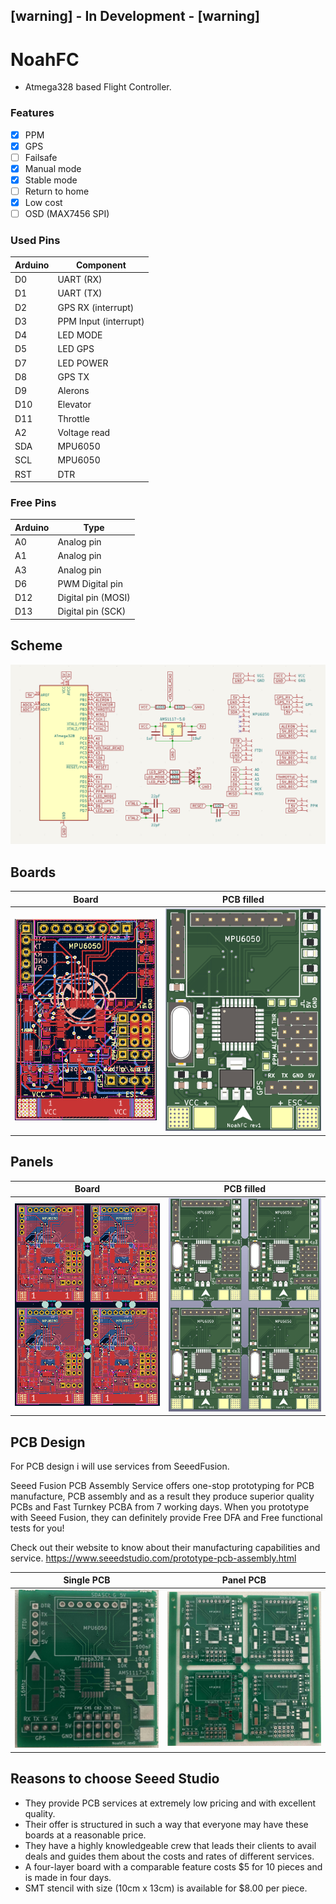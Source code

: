 ## [warning] - In Development - [warning]

# NoahFC
- Atmega328 based Flight Controller.

### Features
- [X] PPM
- [X] GPS
- [ ] Failsafe
- [X] Manual mode
- [X] Stable mode
- [ ] Return to home
- [X] Low cost
- [ ] OSD (MAX7456 SPI)

### Used Pins
Arduino | Component
---------|---------
D0| UART (RX)
D1| UART (TX)
D2| GPS RX (interrupt)
D3| PPM Input (interrupt)
D4| LED MODE
D5| LED GPS
D7| LED POWER
D8| GPS TX
D9| Alerons
D10| Elevator
D11| Throttle
A2| Voltage read
SDA| MPU6050
SCL| MPU6050
RST| DTR

### Free Pins
Arduino | Type
---------|---------
A0| Analog pin
A1| Analog pin
A3| Analog pin
D6| PWM Digital pin
D12| Digital pin (MOSI)
D13| Digital pin (SCK) 

## Scheme
![Scheme](images/scheme.png)

## Boards
Board|PCB filled
---------|---------
![Board](images/board.png)|![View 1](images/pcb.png)

## Panels
Board|PCB filled
---------|---------
![Board](images/panel_board.png)|![View 1](images/panel.png)

## PCB Design

For PCB design i will use services from SeeedFusion. 

Seeed Fusion PCB Assembly Service offers one-stop prototyping for PCB manufacture, PCB assembly and as a result they produce superior quality PCBs and Fast Turnkey PCBA from 7 working days. When you prototype with Seeed Fusion, they can definitely provide Free DFA and Free functional tests for you! 

Check out their website to know about their manufacturing capabilities and service.
https://www.seeedstudio.com/prototype-pcb-assembly.html 

Single PCB|Panel PCB
---------|---------
![View 4](images/pcb-seed.jpg)|![View 5](images/pcb-panel-seed.jpg)

## Reasons to choose Seeed Studio
- They provide PCB services at extremely low pricing and with excellent quality.
- Their offer is structured in such a way that everyone may have these boards at a reasonable price.
- They have a highly knowledgeable crew that leads their clients to avail deals and guides them about the costs and rates of different services.
- A four-layer board with a comparable feature costs $5 for 10 pieces and is made in four days.
- SMT stencil with size (10cm x 13cm) is available for $8.00 per piece.

